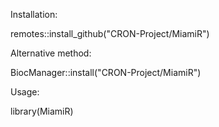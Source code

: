 Installation:

remotes::install_github("CRON-Project/MiamiR") 

Alternative method: 

BiocManager::install("CRON-Project/MiamiR")

Usage:

library(MiamiR)
